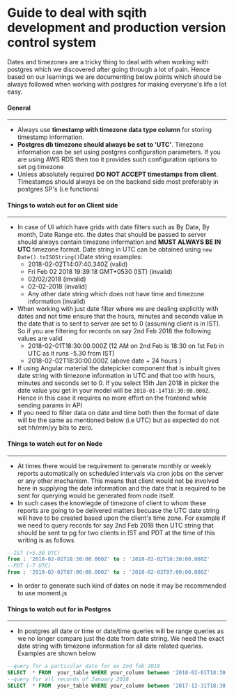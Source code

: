 # Guide to deal with sqith development and production version control system

Dates and timezones are a tricky thing to deal with when working with postgres which we discovered after going through a lot of pain. Hence based on our learnings we are documenting below points which should be always followed when working with postgres for making everyone's life a lot easy.

#### General
---
* Always use **timestamp with timezone data type column** for storing timestamp information.
* **Postgres db timezone should always be set to 'UTC'**. Timezone information can be set using postgres configuration parameters. If you are using AWS RDS then too it provides such configuration options to set pg timezone
* Unless absolutely required **DO NOT ACCEPT timestamps from client**. Timestamps should always be on the backend side most preferably in postgres SP's (i.e functions)
#### Things to watch out for on Client side
---
* In case of UI which have grids with date filters such as By Date, By month, Date Range etc. the dates that should be passed to server should always contain timezone information and **MUST ALWAYS BE IN UTC** timezone format. Date string in UTC can be obtained using `new Date().toISOString()`Date string examples:
     * 2018-02-02T14:07:40.340Z (valid)
     * Fri Feb 02 2018 19:39:18 GMT+0530 (IST) (invalid)
     * 02/02/2018 (invalid)
     * 02-02-2018 (invalid)
     * Any other date string which does not have time and timezone information (invalid)
* When working with just date filter where we are dealing explicitly with dates and not time ensure that the hours, minutes and seconds value in the date that is to sent to server are set to 0 (assuming client is in IST). So if you are filtering for records on say 2nd Feb 2018 the following values are valid
  * 2018-02-01T18:30:00.000Z (12 AM on 2nd Feb is 18:30 on 1st Feb in UTC as it runs -5.30 from IST)
  * 2018-02-02T18:30:00.000Z (above date + 24 hours )
* If using Angular material the datepicker component that is inbuilt gives date string with timezone information in UTC and that too with hours, minutes and seconds set to 0. If you select 15th Jan 2018 in picker the date value you get in your model will be `2018-01-14T18:30:00.000Z`. Hence in this case it requires no more effort on the frontend while sending params in API
* If you need to filter data on date and time both then the format of date will be the same as mentioned below (i.e UTC) but as expected do not set hh/mm/yy bits to zero.

#### Things to watch out for on Node
---
* At times there would be requirement to generate monthly or weekly reports automatically on scheduled intervals via cron jobs on the server or any other mechanism. This means that client would not be involved here in supplying the date information and the date that is required to be sent for querying would be generated from node itself.
* In such cases the knowlegde of timezone of client to whom these reports are going to be delivered matters becuase the UTC date string will have to be created based upon the client's time zone. For example if we need to query records for say 2nd Feb 2018 then UTC string that should be sent to pg for two clients in IST and PDT at the time of this writing is as follows
``` sql
--IST (+5.30 UTC)
from : '2018-02-01T18:30:00.000Z' to : '2018-02-02T18:30:00.000Z'
--PDT (-7 UTC)
from : '2018-02-02T07:00:00.000Z' to : '2018-02-03T07:00:00.000Z'
```
* In order to generate such kind of dates on node it may be recommended to use moment.js

#### Things to watch out for in Postgres
---
* In postgres all date or time or date/time queries will be range queries as we no longer compare just the date from date string. We need the exact date string with timezone information for all date related queries. Examples are shown below
```sql
--query for a particular date for ex 2nd feb 2018
SELECT  * FROM  your_table WHERE your_column between '2018-02-01T18:30:00.000Z' and timestamp '2018-02-01T18:30:00.000Z'  + interval '1' day;
--query for all records of January 2018
SELECT  * FROM  your_table WHERE your_column between '2017-12-31T18:30:00.000Z' and timestamp '2017-12-31T18:30:00.000Z'  + interval '1' month;
```
